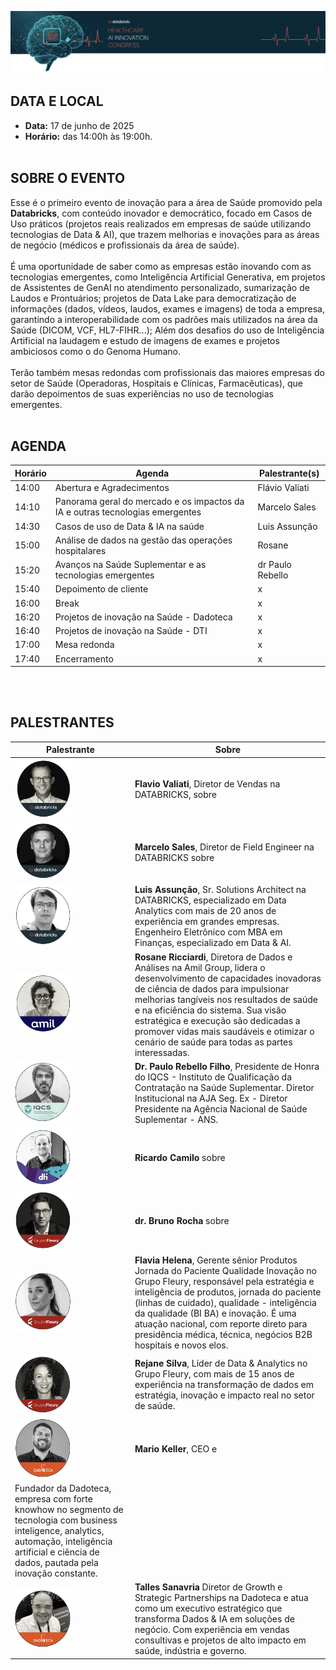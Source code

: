 <img src='https://github.com/Databricks-BR/health/raw/main/image/titulo.png' width='900px'></img>

## DATA E LOCAL

* **Data:** 17 de junho de 2025 </br>
* **Horário:** das 14:00h às 19:00h.
</br></br>

## SOBRE O EVENTO

Esse é o primeiro evento de inovação para a área de Saúde promovido pela **Databricks**, com conteúdo inovador e democrático, focado em Casos de Uso práticos (projetos reais realizados em empresas de saúde utilizando tecnologias de Data & AI), que trazem melhorias e inovações para as áreas de negócio (médicos e profissionais da área de saúde).
</br></br>
É uma oportunidade de saber como as empresas estão inovando com as tecnologias emergentes, como Inteligência Artificial Generativa, em projetos de Assistentes de GenAI no atendimento personalizado, sumarização de Laudos e Prontuários; projetos de Data Lake para democratização de informações (dados, vídeos, laudos, exames e imagens) de toda a empresa, garantindo a interoperabilidade com os padrões mais utilizados na área da Saúde (DICOM, VCF, HL7-FIHR…); Além dos desafios do uso de Inteligência Artificial na laudagem e estudo de imagens de exames e projetos ambiciosos como o do Genoma Humano.
</br></br>
Terão também mesas redondas com profissionais das maiores empresas do setor de Saúde (Operadoras, Hospitais e Clínicas, Farmacêuticas), que darão depoimentos de suas experiências no uso de tecnologias emergentes.
</br></br>

## AGENDA

| Horário |  Agenda  | Palestrante(s) |
| -- | -- | -- |
| 14:00  | Abertura e Agradecimentos	| Flávio Valiati |
| 14:10  | Panorama geral do mercado e os impactos da IA e outras tecnologias emergentes | Marcelo Sales |
| 14:30  | Casos de uso de Data & IA na saúde	| Luis Assunção |
| 15:00  | Análise de dados na gestão das operações hospitalares	| Rosane 
| 15:20  | Avanços na Saúde Suplementar e as tecnologias emergentes	| dr Paulo Rebello |
| 15:40  | Depoimento de cliente	| x |
| 16:00  | Break	| x |
| 16:20  | Projetos de inovação na Saúde - Dadoteca	| x |
| 16:40  | Projetos de inovação na Saúde - DTI	| x |
| 17:00  | Mesa redonda	| x |
| 17:40  | Encerramento	| x |


</br></br>

## PALESTRANTES

|  Palestrante |  Sobre  |
| -- | -- |
| <img src='https://github.com/Databricks-BR/health/raw/main/palestrantes/flavio_valiati.png' width='90px'></img> | **Flavio Valiati**, Diretor de Vendas na DATABRICKS,  sobre |
| <img src='https://github.com/Databricks-BR/health/raw/main/palestrantes/marcelo_sales.png' width='90px'></img> | **Marcelo Sales**, Diretor de Field Engineer na DATABRICKS sobre |
| <img src='https://github.com/Databricks-BR/health/raw/main/palestrantes/luis_assuncao.png' width='90px'></img> | **Luis Assunção**, Sr. Solutions Architect na DATABRICKS, especializado em Data Analytics com mais de 20 anos de experiência em grandes empresas. Engenheiro Eletrônico com MBA em Finanças, especializado em Data & AI. |
| <img src='https://github.com/Databricks-BR/health/raw/main/palestrantes/rosane_ricciardi.png' width='90px'></img> |  **Rosane Ricciardi**, Diretora de Dados e Análises na Amil Group, lidera o desenvolvimento de capacidades inovadoras de ciência de dados para impulsionar melhorias tangíveis nos resultados de saúde e na eficiência do sistema. Sua visão estratégica e execução são dedicadas a promover vidas mais saudáveis ​​e otimizar o cenário de saúde para todas as partes interessadas. |
| <img src='https://github.com/Databricks-BR/health/raw/main/palestrantes/paulo_rebello.png' width='90px'></img> | **Dr. Paulo Rebello Filho**, Presidente de Honra do IQCS - Instituto de Qualificação da Contratação na Saúde Suplementar. Diretor Institucional na AJA Seg.  Ex - Diretor Presidente na Agência Nacional de Saúde Suplementar - ANS. |
| <img src='https://github.com/Databricks-BR/health/raw/main/palestrantes/ricardo_camilo.png' width='90px'></img> | **Ricardo Camilo**  sobre |
| <img src='https://github.com/Databricks-BR/health/raw/main/palestrantes/bruno_aragao_rocha.png' width='90px'></img> | **dr. Bruno Rocha** sobre |
| <img src='https://github.com/Databricks-BR/health/raw/main/palestrantes/flavia_helena.png' width='90px'></img> | **Flavia Helena**, Gerente sênior Produtos Jornada do Paciente Qualidade Inovação no Grupo Fleury, responsável pela estratégia e inteligência de produtos, jornada do paciente (linhas de cuidado), qualidade - inteligência da qualidade (BI BA) e inovação. É uma atuação nacional, com reporte direto para presidência médica, técnica, negócios B2B hospitais e novos elos. |
| <img src='https://github.com/Databricks-BR/health/raw/main/palestrantes/rejane_silva.png' width='90px'></img> | **Rejane Silva**, Líder de Data & Analytics no Grupo Fleury, com mais de 15 anos de experiência na transformação de dados em estratégia, inovação e impacto real no setor de saúde. |
| <img src='https://github.com/Databricks-BR/health/raw/main/palestrantes/mario_keller.png' width='90px'></img> | **Mario Keller**, CEO e
Fundador da Dadoteca, empresa com forte knowhow no segmento de tecnologia com business inteligence, analytics, automação, inteligência artificial e ciência de dados, pautada pela inovação constante. |
| <img src='https://github.com/Databricks-BR/health/raw/main/palestrantes/talles_sanavria.png' width='90px'></img> | **Talles Sanavria**  Diretor de Growth e Strategic Partnerships na Dadoteca e atua como um executivo estratégico que transforma Dados & IA em soluções de negócio. Com experiência em vendas consultivas e projetos de alto impacto em saúde, indústria e governo. |




